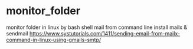 # monitor_folder
monitor folder in linux by bash shell
mail from command line
install mailx & sendmail
https://www.systutorials.com/1411/sending-email-from-mailx-command-in-linux-using-gmails-smtp/
